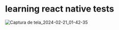 # learning react native tests

![Captura de tela_2024-02-21_01-42-35](https://github.com/savio777/learning-react-native-tests/assets/35678887/bc41d6a6-cd44-44e8-b7fd-073ce204be18)
